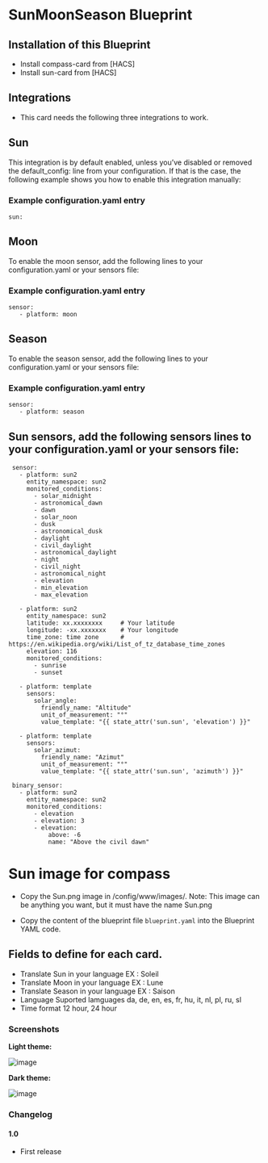 # SunMoonSeason Blueprint

## Installation of this Blueprint

- Install compass-card from [HACS]
- Install sun-card from [HACS]

## Integrations

- This card needs the following three integrations to work.

## Sun

This integration is by default enabled, unless you’ve disabled or removed the default_config: line from your configuration. If that is the case, the   following example shows you how to enable this integration manually:

  ### Example configuration.yaml entry

    sun:

## Moon

To enable the moon sensor, add the following lines to your configuration.yaml or your sensors file:

  ### Example configuration.yaml entry

    sensor:
       - platform: moon
       
## Season

To enable the season sensor, add the following lines to your configuration.yaml or your sensors file:

  ### Example configuration.yaml entry

    sensor:
       - platform: season

 ## Sun sensors, add the following sensors lines to your configuration.yaml or your sensors file:

     sensor:
       - platform: sun2
         entity_namespace: sun2
         monitored_conditions:
           - solar_midnight
           - astronomical_dawn
           - dawn
           - solar_noon
           - dusk
           - astronomical_dusk
           - daylight
           - civil_daylight
           - astronomical_daylight
           - night
           - civil_night
           - astronomical_night
           - elevation
           - min_elevation
           - max_elevation
 
       - platform: sun2
         entity_namespace: sun2
         latitude: xx.xxxxxxxx     # Your latitude
         longitude: -xx.xxxxxxx    # Your longitude
         time_zone: time zone      # https://en.wikipedia.org/wiki/List_of_tz_database_time_zones
         elevation: 116
         monitored_conditions:
           - sunrise
           - sunset
           
       - platform: template
         sensors:
           solar_angle:
             friendly_name: "Altitude"
             unit_of_measurement: "°"
             value_template: "{{ state_attr('sun.sun', 'elevation') }}"
        
       - platform: template
         sensors:
           solar_azimut:
             friendly_name: "Azimut"
             unit_of_measurement: "°"
             value_template: "{{ state_attr('sun.sun', 'azimuth') }}"
      
     binary_sensor:
       - platform: sun2
         entity_namespace: sun2
         monitored_conditions:
           - elevation
           - elevation: 3
           - elevation:
               above: -6
               name: "Above the civil dawn"

# Sun image for compass

- Copy the Sun.png image in /config/www/images/. Note: This image can be anything you want, but it must have the name Sun.png

- Copy the content of the blueprint file `blueprint.yaml` into the Blueprint YAML code.

 ## Fields to define for each card.

 - Translate Sun in your language   EX : Soleil
 - Translate Moon in your language   EX : Lune
 - Translate Season in your language   EX : Saison
 - Language  Suported lamguages da, de, en, es, fr, hu, it, nl, pl, ru, sl
 - Time format 12 hour, 24 hour

### Screenshots
**Light theme:**<br>

![image](https://user-images.githubusercontent.com/83040228/160249760-d912186d-2b47-4e0a-b08b-4b7c8162af5a.jpeg)

**Dark theme:**<br>

![image](https://user-images.githubusercontent.com/83040228/160249771-b8d018fe-f37a-4ad9-b5db-3dbfd695b2b1.jpeg)

### Changelog
#### 1.0
- First release
